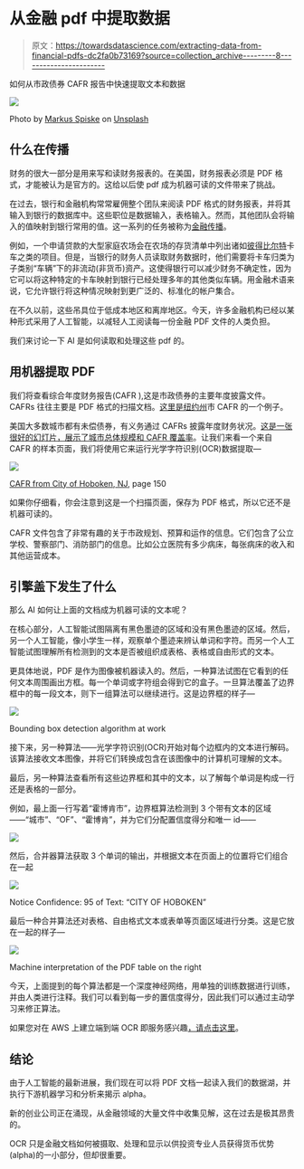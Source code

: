 # 从金融 pdf 中提取数据

> 原文：<https://towardsdatascience.com/extracting-data-from-financial-pdfs-dc2fa0b73169?source=collection_archive---------8----------------------->

如何从市政债券 CAFR 报告中快速提取文本和数据

![](img/c8d4f14edb43068b213ac7eabc7c14a3.png)

Photo by [Markus Spiske](https://unsplash.com/@markusspiske?utm_source=unsplash&utm_medium=referral&utm_content=creditCopyText) on [Unsplash](https://unsplash.com/s/photos/financial-documents?utm_source=unsplash&utm_medium=referral&utm_content=creditCopyText)

## 什么在传播

财务的很大一部分是用来写和读财务报表的。在美国，财务报表必须是 PDF 格式，才能被认为是官方的。这给以后使 pdf 成为机器可读的文件带来了挑战。

在过去，银行和金融机构常常雇佣整个团队来阅读 PDF 格式的财务报表，并将其输入到银行的数据库中。这些职位是数据输入，表格输入。然而，其他团队会将输入的值映射到银行常用的值。这一系列的任务被称为[金融传播](https://pactola.com/blog/2014/12/3/the-dos-and-donts-of-financial-spreading)。

例如，一个申请贷款的大型家庭农场会在农场的存货清单中列出诸如[彼得比尔特](https://www.truckpaper.com/listings/trucks/for-sale/list/category/210/heavy-duty-trucks-conventional-trucks-w-sleeper/manufacturer/peterbilt/model-group/379)卡车之类的项目。但是，当银行的财务人员读取财务数据时，他们需要将卡车归类为子类别“车辆”下的非流动(非货币)资产。这使得银行可以减少财务不确定性，因为它可以将这种特定的卡车映射到银行已经处理多年的其他类似车辆。用金融术语来说，它允许银行将这种情况映射到更广泛的、标准化的帐户集合。

在不久以前，这些吊具位于低成本地区和离岸地区。今天，许多金融机构已经以某种形式采用了人工智能，以减轻人工阅读每一份金融 PDF 文件的人类负担。

我们来讨论一下 AI 是如何读取和处理这些 pdf 的。

## 用机器提取 PDF

我们将查看综合年度财务报告(CAFR ),这是市政债券的主要年度披露文件。CAFRs 往往主要是 PDF 格式的扫描文档。[这里是纽约州](https://emma.msrb.org/ES1350734.pdf)市 CAFR 的一个例子。

美国大多数城市都有未偿债券，有义务通过 CAFRs 披露年度财务状况。[这是一张很好的幻灯片，展示了城市总体规模和 CAFR 覆盖率](http://www.msrb.org/msrb1/pdfs/MSRB-Muni-Facts.pdf)。让我们来看一个来自 CAFR 的样本页面，我们将使用它来运行光学字符识别(OCR)数据提取—

![](img/519c3e58f668e3fc700d4e722f9bca06.png)

[CAFR from City of Hoboken, NJ](https://emma.msrb.org/ES1304860-ES1020414-ES1422032.pdf), page 150

如果你仔细看，你会注意到这是一个扫描页面，保存为 PDF 格式，所以它还不是机器可读的。

CAFR 文件包含了非常有趣的关于市政规划、预算和运作的信息。它们包含了公立学校、警察部门、消防部门的信息。比如公立医院有多少病床，每张病床的收入和其他运营成本。

## 引擎盖下发生了什么

那么 AI 如何让上面的文档成为机器可读的文本呢？

在核心部分，人工智能试图隔离有黑色墨迹的区域和没有黑色墨迹的区域。然后，另一个人工智能，像小学生一样，观察单个墨迹来辨认单词和字符。而另一个人工智能试图理解所有检测到的文本是否被组织成表格、表格或自由形式的文本。

更具体地说，PDF 是作为图像被机器读入的。然后，一种算法试图在它看到的任何文本周围画出方框。每一个单词或字符组会得到它的盒子。一旦算法覆盖了边界框中的每一段文本，则下一组算法可以继续进行。这是边界框的样子—

![](img/7b72c0f8ceff35312f8d61091d9a84b3.png)

Bounding box detection algorithm at work

接下来，另一种算法——光学字符识别(OCR)开始对每个边框内的文本进行解码。该算法接收文本图像，并将它们转换成包含在该图像中的计算机可理解的文本。

最后，另一种算法查看所有这些边界框和其中的文本，以了解每个单词是构成一行还是表格的一部分。

例如，最上面一行写着“霍博肯市”，边界框算法检测到 3 个带有文本的区域——“城市”、“OF”、“霍博肯”，并为它们分配置信度得分和唯一 id——

![](img/8585142f5a3d0fca83e95315728b50e1.png)

然后，合并器算法获取 3 个单词的输出，并根据文本在页面上的位置将它们组合在一起

![](img/0754a8bed4909ae520519fc5fb51d8bf.png)

Notice Confidence: 95 of Text: “CITY OF HOBOKEN”

最后一种合并算法还对表格、自由格式文本或表单等页面区域进行分类。这是它放在一起的样子—

![](img/92e35ba68d3e38b01b8fb8398b3eb999.png)

Machine interpretation of the PDF table on the right

今天，上面提到的每个算法都是一个深度神经网络，用单独的训练数据进行训练，并由人类进行注释。我们可以看到每一步的置信度得分，因此我们可以通过主动学习来修正算法。

如果您对在 AWS 上建立端到端 OCR 即服务感兴趣[，请点击这里](/guide-on-aws-textract-set-up-8cddb8a3b3a3)。

## 结论

由于人工智能的最新进展，我们现在可以将 PDF 文档一起读入我们的数据湖，并执行下游机器学习和分析来揭示 alpha。

新的创业公司正在涌现，从金融领域的大量文件中收集见解，这在过去是极其昂贵的。

OCR 只是金融文档如何被摄取、处理和显示以供投资专业人员获得货币优势(alpha)的一小部分，但却很重要。